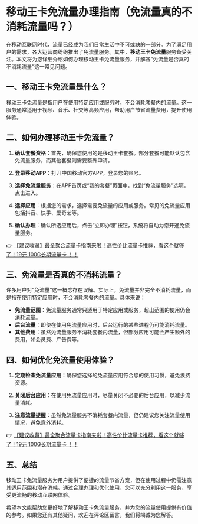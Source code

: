 # 移动王卡免流量办理指南（免流量真的不消耗流量吗？）

在移动互联网时代，流量已经成为我们日常生活中不可或缺的一部分。为了满足用户的需求，各大运营商纷纷推出了免流量服务。其中，**移动王卡免流量**服务备受关注。本文将为您详细介绍如何办理移动王卡免流量服务，并解答“免流量是否真的不消耗流量”这一常见问题。

## 一、移动王卡免流量是什么？

移动王卡免流量是指用户在使用特定应用或服务时，不会消耗套餐内的流量。这一服务通常适用于视频、音乐、社交等高频应用，帮助用户节省流量费用，提升使用体验。

## 二、如何办理移动王卡免流量？

1. **确认套餐资格**：首先，确保您使用的是移动王卡套餐。部分套餐可能默认包含免流量服务，而其他套餐则需要额外申请。

2. **登录移动APP**：打开中国移动官方APP，登录您的账号。

3. **选择免流量服务**：在APP首页或“我的套餐”页面中，找到“免流量服务”选项，点击进入。

4. **选择应用**：根据您的需求，选择需要免流量的应用或服务。常见的免流量应用包括抖音、快手、爱奇艺等。

5. **确认办理**：确认所选应用后，点击“立即办理”按钮，系统将自动为您开通免流量服务。

👉 [【建议收藏】最全聚合流量卡指南来啦！高性价比流量卡推荐，看这个就够了！19元 100G长期流量卡 ！！](https://bit.ly/Liuliangka)

## 三、免流量是否真的不消耗流量？

许多用户对“免流量”这一概念存在误解。实际上，免流量并非完全不消耗流量，而是指在使用特定应用时，不会消耗套餐内的流量。具体来说：

- **免流量范围**：免流量服务通常只适用于特定应用或服务，超出范围的使用仍会消耗流量。
- **后台流量**：即使在使用免流量应用时，后台运行的某些进程仍可能消耗流量。
- **其他费用**：虽然免流量服务不消耗套餐内流量，但部分应用可能会产生额外的费用，如会员费、广告费等。

## 四、如何优化免流量使用体验？

1. **定期检查免流量应用**：确保您选择的免流量应用符合您的使用习惯，避免浪费资源。

2. **关闭后台应用**：在使用免流量应用时，尽量关闭不必要的后台应用，以减少流量消耗。

3. **注意流量提醒**：虽然免流量服务不消耗套餐内流量，但仍建议您关注流量使用情况，避免意外消耗。

👉 [【建议收藏】最全聚合流量卡指南来啦！高性价比流量卡推荐，看这个就够了！19元 100G长期流量卡 ！！](https://bit.ly/Liuliangka)

## 五、总结

移动王卡免流量服务为用户提供了便捷的流量节省方案，但在使用过程中仍需注意其适用范围和潜在消耗。通过合理办理和优化使用，您可以充分利用这一服务，享受更流畅的移动互联网体验。

希望本文能帮助您更好地了解移动王卡免流量服务，并为您的流量使用提供有价值的参考。如果您还有其他疑问，欢迎在评论区留言，我们将竭诚为您解答。
